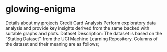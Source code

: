 # glowing-enigma
Details about my projects
Credit Card Analysis 
  Perform exploratory data analysis and provide key insights derived from the same backed with suitable graphs and plots.
  Dataset Description: The dataset is based on the “Statlog Dataset” from the UCI Machine Learning Repository. Columns of the dataset and their meaning are as follows;
